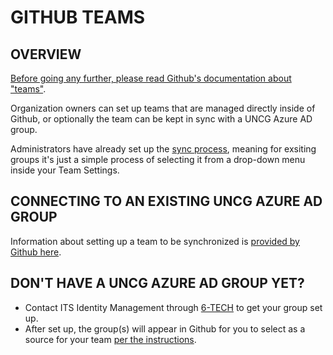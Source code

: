 # GITHUB TEAMS

## OVERVIEW

[Before going any further, please read Github's documentation about "teams"](https://docs.github.com/en/organizations/organizing-members-into-teams/about-teams).

Organization owners can set up teams that are managed directly inside of Github, or optionally the team can be kept in sync with a UNCG Azure AD group. 

Administrators have already set up the [sync process](https://docs.github.com/en/organizations/managing-saml-single-sign-on-for-your-organization/managing-team-synchronization-for-your-organization), meaning for exsiting groups it's just a simple process of selecting it from a drop-down menu inside your Team Settings.

## CONNECTING TO AN EXISTING UNCG AZURE AD GROUP

Information about setting up a team to be synchronized is [provided by Github here](https://docs.github.com/en/organizations/organizing-members-into-teams/synchronizing-a-team-with-an-identity-provider-group).

## DON'T HAVE A UNCG AZURE AD GROUP YET?

 - Contact ITS Identity Management through [6-TECH](http://6tech.uncg.edu) to get your group set up. 
 - After set up, the group(s) will appear in Github for you to select as a source for your team [per the instructions](https://docs.github.com/en/organizations/organizing-members-into-teams/synchronizing-a-team-with-an-identity-provider-group).
